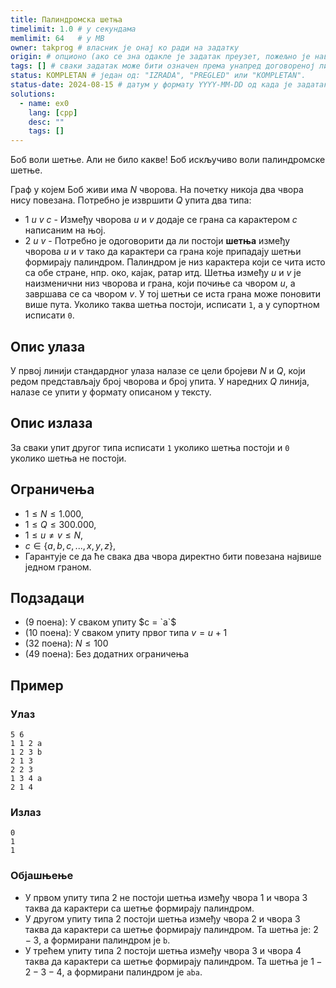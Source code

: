 ```yaml
---
title: Палиндромска шетња
timelimit: 1.0 # у секундама
memlimit: 64   # y MB
owner: takprog # власник је онај ко ради на задатку
origin: # опционо (ако се зна одакле је задатак преузет, пожељно је навести извор)
tags: [] # сваки задатак може бити означен према унапред договореној листи ознака
status: KOMPLETAN # један од: "IZRADA", "PREGLED" или "KOMPLETAN".
status-date: 2024-08-15 # датум у формату YYYY-MM-DD од када је задатак у наведеном статусу
solutions:
  - name: ex0
    lang: [cpp]
    desc: ""
    tags: []
---
```


Боб воли шетње. Али не било какве! Боб искључиво воли палиндромске шетње.

Граф у којем Боб живи има $N$ чворова. На почетку никоја два чвора нису повезана. Потребно је извршити $Q$ упита два типа:
* $1$ $u$ $v$ $c$ - Између чворова $u$ и $v$ додаје се грана са карактером $c$ написаним на њој.
* $2$ $u$ $v$ - Потребно је одоговорити да ли постоји **шетња** између чворова $u$ и $v$ тако да карактери са грана које припадају шетњи формирају палиндром. Палиндром је низ карактера који се чита исто са обе стране, нпр. око, кајак, ратар итд. Шетња између $u$ и $v$ је наизменични низ чворова и грана, који почиње са чвором $u$, а завршава се са чвором $v$. У тој шетњи се иста грана може поновити више пута. Уколико таква шетња постоји, исписати `1`, а у супортном исписати `0`.


## Опис улаза
У првој линији стандардног улаза налазе се цели бројеви $N$ и $Q$, који редом представљају број чворова и број упита. У наредних $Q$ линија, налазе се упити у формату описаном у тексту.

## Опис излаза
За сваки упит другог типа исписати `1` уколико шетња постоји и `0` уколико шетња не постоји.

## Ограничења
*   $1 \leq N \leq 1.000$,
*   $1 \leq Q \leq 300.000$,
*   $1 \leq u \neq v \leq N$,
*   $c \in \{a,b,c,...,x,y,z\}$,
*   Гарантује се да ће свака два чвора директно бити повезана највише једном граном.


## Подзадаци
*   (9 поена): У сваком упиту $c = `a`$
*   (10 поена): У сваком упиту првог типа $v = u + 1$
*   (32 поена): $N \leq 100$
*   (49 поена): Без додатних ограничења
## Пример

### Улаз

```
5 6
1 1 2 a
1 2 3 b
2 1 3
2 2 3
1 3 4 a
2 1 4
```

### Излаз

```
0
1
1
```
### Објашњење
* У првом упиту типа $2$ не постоји шетња између чвора $1$ и чвора $3$ таква да карактери са шетње формирају палиндром. 
* У другом упиту типа $2$ постоји шетња између чвора $2$ и чвора $3$ таква да карактери са шетње формирају палиндром. Та шетња је: $2 - 3$, а формирани палиндром је `b`.
* У трећем упиту типа $2$ постоји шетња између чвора $3$ и чвора $4$ таква да карактери са шетње формирају палиндром. Та шетња је $1 - 2 - 3 - 4$, а формирани палиндром је `aba`.

